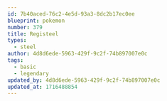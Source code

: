```yaml
---
id: 7b40aced-76c2-4e5d-93a3-8dc2b17ec0ee
blueprint: pokemon
number: 379
title: Registeel
types:
  - steel
author: 4d8d6ede-5963-429f-9c2f-74b897007e0c
tags:
  - basic
  - legendary
updated_by: 4d8d6ede-5963-429f-9c2f-74b897007e0c
updated_at: 1716488854
---
```

